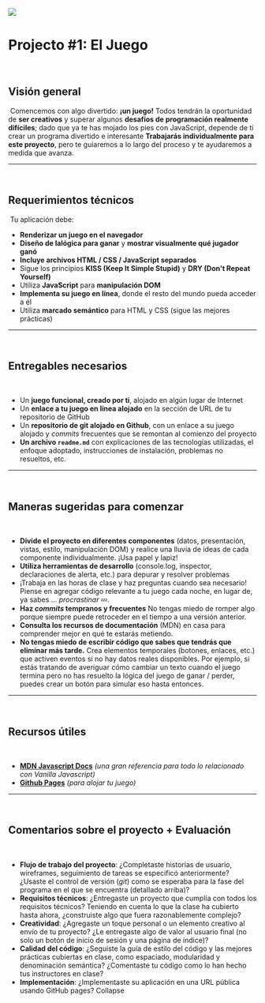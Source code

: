 ![](https://pataruco.github.io/ga-assets/assets/logos/ga.svg)
​

# Projecto #1: El Juego

​

## Visión general

​
Comencemos con algo divertido: **¡un juego!**
Todos tendrán la oportunidad de **ser creativos** y superar algunos **desafíos de programación realmente difíciles**; dado que ya te has mojado los pies con JavaScript, depende de ti crear un programa divertido e interesante
**Trabajarás individualmente para este proyecto**, pero te guiaremos a lo largo del proceso y te ayudaremos a medida que avanza.
​

---

​

## Requerimientos técnicos

​
Tu aplicación debe:
​

- **Renderizar un juego en el navegador**
- **Diseño de lalógica para ganar** y **mostrar visualmente qué jugador ganó**
- **Incluye archivos HTML / CSS / JavaScript separados**
- Sigue los principios **KISS (Keep It Simple Stupid)** y **DRY (Don't Repeat Yourself)**
- Utiliza **JavaScript** para **manipulación DOM**
- **Implementa su juego en línea**, donde el resto del mundo pueda acceder a él
- Utiliza **marcado semántico** para HTML y CSS (sigue las mejores prácticas)
  ​

---

​

## Entregables necesarios

​

- Un **juego funcional, creado por ti**, alojado en algún lugar de Internet
- Un **enlace a tu juego en línea alojado** en la sección de URL de tu repositorio de GitHub
- Un **repositorio de git alojado en Github**, con un enlace a su juego alojado y _commits_ frecuentes que se remontan al comienzo del proyecto
- **Un archivo `readme.md`** con explicaciones de las tecnologías utilizadas, el enfoque adoptado, instrucciones de instalación, problemas no resueltos, etc.
  ​

---

​

## Maneras sugeridas para comenzar

​

- **Divide el proyecto en diferentes componentes** (datos, presentación, vistas, estilo, manipulación DOM) y realice una lluvia de ideas de cada componente individualmente. ¡Usa papel y lapiz!
- **Utiliza herramientas de desarrollo** (console.log, inspector, declaraciones de alerta, etc.) para depurar y resolver problemas
- ¡Trabaja en las horas de clase y haz preguntas cuando sea necesario! Piense en agregar código relevante a tu juego cada noche, en lugar de, ya sabes ... _procrastinar_ :zzz:.
- **Haz _commits_ tempranos y frecuentes** No tengas miedo de romper algo porque siempre puede retroceder en el tiempo a una versión anterior.
- **Consulta los recursos de documentación** (MDN) en casa para comprender mejor en qué te estarás metiendo.
- **No tengas miedo de escribir código que sabes que tendrás que eliminar más tarde.** Crea elementos temporales (botones, enlaces, etc.) que activen eventos si no hay datos reales disponibles. Por ejemplo, si estás tratando de averiguar cómo cambiar un texto cuando el juego termina pero no has resuelto la lógica del juego de ganar / perder, puedes crear un botón para simular eso hasta entonces.
  ​

---

​

## Recursos útiles

​

- **[MDN Javascript Docs](https://developer.mozilla.org/en-US/docs/Web/JavaScript)** _(una gran referencia para todo lo relacionado con Vanilla Javascript)_
- **[Github Pages](https://pages.github.com)** _(para alojar tu juego)_
  ​

---

​

## Comentarios sobre el proyecto + Evaluación

​

- **Flujo de trabajo del proyecto**: ¿Completaste historias de usuario, wireframes, seguimiento de tareas se especificó anteriormente? ¿Usaste el control de versión (_git_) como se esperaba para la fase del programa en el que se encuentra (detallado arriba)?
- **Requisitos técnicos**: ¿Entregaste un proyecto que cumplía con todos los requisitos técnicos? Teniendo en cuenta lo que la clase ha cubierto hasta ahora, ¿construiste algo que fuera razonablemente complejo?
- **Creatividad**: ¿Agregaste un toque personal o un elemento creativo al envío de tu proyecto? ¿Le entregaste algo de valor al usuario final (no solo un botón de inicio de sesión y una página de índice)?
- **Calidad del código**: ¿Seguiste la guía de estilo del código y las mejores prácticas cubiertas en clase, como espaciado, modularidad y denominación semántica? ¿Comentaste tu código como lo han hecho tus instructores en clase?
- **Implementación**: ¿Implementaste su aplicación en una URL pública usando GitHub pages?
  Collapse
